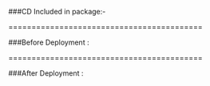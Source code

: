 ###CD Included in package:-


==========================================

###Before Deployment :


==========================================

###After Deployment :

